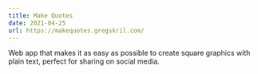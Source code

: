 ```yaml
---
title: Make Quotes
date: 2021-04-25
url: https://makequotes.gregskril.com/
---
```


Web app that makes it as easy as possible to create square graphics with plain text, perfect for sharing on social media.
